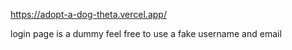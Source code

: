 https://adopt-a-dog-theta.vercel.app/

login page is a dummy feel free to use a fake username and email
